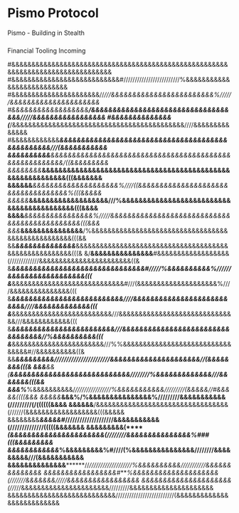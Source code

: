 # Pismo Protocol

Pismo - Building in Stealth

### 

Financial Tooling Incoming

#&&&&&&&&&&&&&&&&&&&&&&&&&&&&&&&&&&&&&&&&&&&&&&&&&&&&&&&&&&&&&&&&&&&&&&&&&&&&&&&&
#&&&&&&&&&&&&&&&&&&&&&&&&&&&#/////////////////////////%&&&&&&&&&&&&&&&&&&&&&&&&&&
#&&&&&&&&&&&&&&&&&&&&&&//*///&&&&&&&&&&&&&&&&&&&&&&&&%//////&&&&&&&&&&&&&&&&&&&&&
#&&&&&&&&&&&&&&&&&&****/&&&&&&&&&&&&&&&&&&&&&&&&&&&&&&&&&&&/////&&&&&&&&&&&&&&&&&
#&&&&&&&&&&&&&&(***/&&&&&&&&&&&&&&&&&&&&&&&&&&&&&&&&&&&&&&&&&&&////&&&&&&&&&&&&&&
#&&&&&&&&&&&&****&&&&&&&&&&&&&&&&&&&&&&&&&&&&&&&&&&&&&&&&&&&&&&&&&///(&&&&&&&&&&&
&&&&&&&&&&***&&&&&&&&&&&&&&&&&&&&&&&&&&&&&&&&&&&&&&&&&&&&&&&&&&&&&&&/((&&&&&&&&&
&&&&&&&&***&&&&&&&&&&&&&&&&&&&&&&&&&&&&&&&&&&&&&&&&&&&&&&&&&&&&&&&&&&&(((&&&&&&&
&&&&&&***&&&&&&&&&&&&&&&&&&&&%////((&&&&&&&&&&&&&&&&&&&&&&&&&&&&&&&&&&&%(((&&&&&
&&&&&***&&&&&&&&&&&&&&&&&&&///%&&&&&&&&&&&&&&&&&&&&&&&&&&&&&&&&&&&&&&&&&&(((&&&&
&&&&***&&&&&&&&&&&&&&&&%/////&&&&&&&&&&&&&&&&&&&&&&&&&&&&&&&&&&&&&&&&&&&&&(((&&&
&&&***&&&&&&&&&&&&&&&**/%&&&&&&&&&&&&&&&&&&&&&&&&&&&&&&&&&&&&&&&&&&&&&&&&&&(((&&
&&***&&&&&&&&&&&&&&***&&&&&&&&&&&&&&&&&&&&&&&&&&&&&&&&&&&&&&&&&&&&&&&&&&&&&&(((&
&/**&&&&&&&&&&&&&&&**#&&&&&&&&&&&&&&&&&&(/////////////&&&&&&&&&&&&&&&&&&&&&&&((&
&***&&&&&&&&&&&&&&&&&&&&&&&&&&&&&&&#/////%&&&&&&&&&&%//////&&&&&&&&&&&&&&&&&&(((
&***&&&&&&&&&&&&&&&&&&&&&&&&&&&&#///(&&&&&&&&&&&&&&&&&&&&%////&&&&&&&&&&&&&&&(((
&***&&&&&&&&&&&&&&&&&&&&&&&&&&////&&&&&&&&&&&&&&&&&&&&&&&&&&////&&&&&&&&&&&&&(((
&***&&&&&&&&&&&&&&&&&&&&&&&&&///&&&&&&&&&&&&&&&&&&&&&&&&&&&&&&///&&&&&&&&&&&&(((
&***&&&&&&&&&&&&&&&&&&&&&&&&///&&&&&&&&&&&&&&&&&&&&&&&&&&&&&&&&&//%&&&&&&&&&&(((
&***&&&&&&&&&&&&&&&&&&&&&&&///%%&&&&&&&&&&&&&&&&&&&&&&&&&&&&&&&&#//&&&&&&&&&&((&
&&***&&&&&&&&&/*******//////////////////////&&&&&&&&&&&&&&&&&&&&&//(&&&&&&&&(((&
&&&***&&(******&&&&&&&&&&&&&&&&&&&&&&&&&&&&////////%&&&&&&&&&&&&&///&&&&&&&(((&&
&&&%*****%&&&&&&&&&&/*////////////////%&&&&&&&&&&&/////////(&&&&&//#&&&&&((((&&&
&&&&&***&&&%********/%&&&&&&&&&&&&&&&%/////////&&&&&&&&&&&(/////////(/((((((&&&&
&&&&&&******/&&&&&&&&&&&&&&&&&&&&&&&&&&&&&&&&&(//////(&&&&&&&&&&&&&&&&&&(((&&&&&
&&&&&&&&***&&&&&#*****////////////////////&&&&&&&&&&&(//////////////(((((&&&&&&&
&&&&&&&&&(*******(&&&&&&&&&&&&&&&&&&&&&&(////////&&&&&&&&&&&&&&&%###(((&&&&&&&&&
&&&&&&&&&&&&***%&&&&&&&&&%#////(%&&&&&&&&&&&&&&&////////&&&&&&&&&///(&&&&&&&&&&&
&&&&&&&&&&&&&&********//*///////////////////%&&&&&&&&&&///////////&&&&&&&&&&&&&&
&&&&&&&&&&&&&&&&&#****%&&&&&&&&&&&&&&&&&&&&(///////&&&&&&&/////&&&&&&&&&&&&&&&&&
&&&&&&&&&&&&&&&&&&&&&(//*///&&&&&&&&&&&&&&&&&&&&&&/////////&&&&&&&&&&&&&&&&&&&&&
&&&&&&&&&&&&&&&&&&&&&&&&&&&//////////////////////////(&&&&&&&&&&&&&&&&&&&&&&&&&&
